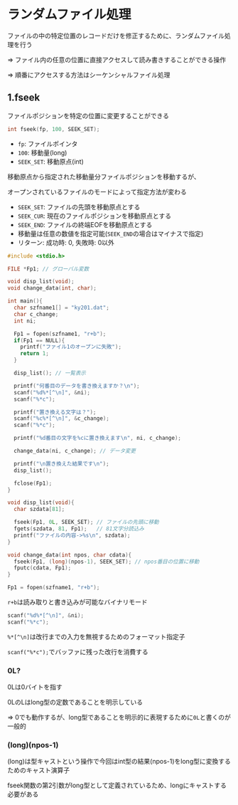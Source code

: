 # ランダムファイル処理
ファイルの中の特定位置のレコードだけを修正するために、ランダムファイル処理を行う

=> ファイル内の任意の位置に直接アクセスして読み書きすることができる操作

=> 順番にアクセスする方法はシーケンシャルファイル処理

## 1.fseek
ファイルポジションを特定の位置に変更することができる

```c
int fseek(fp, 100, SEEK_SET);
```
- `fp`: ファイルポインタ
- `100`: 移動量(long)
- `SEEK_SET`: 移動原点(int)

移動原点から指定された移動量分ファイルポジションを移動するが、

オープンされているファイルのモードによって指定方法が変わる

- `SEEK_SET`: ファイルの先頭を移動原点とする
- `SEEK_CUR`: 現在のファイルポジションを移動原点とする
- `SEEK_END`: ファイルの終端EOFを移動原点とする
- 移動量は任意の数値を指定可能(`SEEK_END`の場合はマイナスで指定)
- リターン: 成功時: 0, 失敗時: 0以外

```c
#include <stdio.h>

FILE *Fp1; // グローバル変数

void disp_list(void);
void change_data(int, char);

int main(){
  char szfname1[] = "ky201.dat";
  char c_change;
  int ni;

  Fp1 = fopen(szfname1, "r+b");
  if(Fp1 == NULL){
    printf("ファイル1のオープンに失敗");
    return 1;
  }

  disp_list(); // 一覧表示

  printf("何番目のデータを書き換えますか？\n");
  scanf("%d%*[^\n]", &ni);
  scanf("%*c");

  printf("置き換える文字は？");
  scanf("%c%*[^\n]", &c_change);
  scanf("%*c");

  printf("%d番目の文字を%cに置き換えます\n", ni, c_change);

  change_data(ni, c_change); // データ変更

  printf("\n置き換えた結果です\n");
  disp_list();

  fclose(Fp1);
}

void disp_list(void){
  char szdata[81];

  fseek(Fp1, 0L, SEEK_SET); // ファイルの先頭に移動
  fgets(szdata, 81, Fp1);   // 81文字分読込み
  printf("ファイルの内容->%s\n", szdata);
}

void change_data(int npos, char cdata){
  fseek(Fp1, (long)(npos-1), SEEK_SET); // npos番目の位置に移動
  fputc(cdata, Fp1);
}
```

```c
Fp1 = fopen(szfname1, "r+b");
```
`r+b`は読み取りと書き込みが可能なバイナリモード

```c
scanf("%d%*[^\n]", &ni);
scanf("%*c");
```
`%*[^\n]`は改行までの入力を無視するためのフォーマット指定子

`scanf("%*c");`でバッファに残った改行を消費する

### 0L?
0Lは0バイトを指す

0LのLはlong型の定数であることを明示している

=> 0でも動作するが、long型であることを明示的に表現するために`0L`と書くのが一般的

### (long)(npos-1)
(long)は型キャストという操作で今回はint型の結果(npos-1)をlong型に変換するためのキャスト演算子

fseek関数の第2引数がlong型として定義されているため、longにキャストする必要がある

